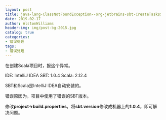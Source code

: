 ```yaml
---
layout: post
title: java-lang-ClassNotFoundException--org-jetbrains-sbt-CreateTasks$
date: 2019-02-17
author: AlstonWilliams
header-img: img/post-bg-2015.jpg
catalog: true
categories:
- 错误处理
tags:
- 错误处理
---
```

在创建Scala项目时，报这个异常。

IDE: IntelliJ IDEA
SBT: 1.0.4
Scala: 2.12.4

SBT和Scala是IntelliJ IDEA自动安装的。

错误原因为，项目中使用了错误的SBT版本。

修改**project->build.properties**，将**sbt.version**修改成机器上的**1.0.4**，即可解决问题。
